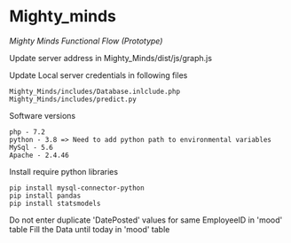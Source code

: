 # Mighty_minds
*Mighty Minds Functional Flow (Prototype)*

Update server address in Mighty_Minds/dist/js/graph.js

Update Local server credentials in following files

    Mighty_Minds/includes/Database.inlclude.php
    Mighty_Minds/includes/predict.py
    
Software versions

    php - 7.2
    python - 3.8 => Need to add python path to environmental variables
    MySql - 5.6
    Apache - 2.4.46
    
Install require python libraries 

    pip install mysql-connector-python
    pip install pandas
    pip install statsmodels

Do not enter duplicate 'DatePosted' values for same EmployeeID in 'mood' table
Fill the Data until today in 'mood' table